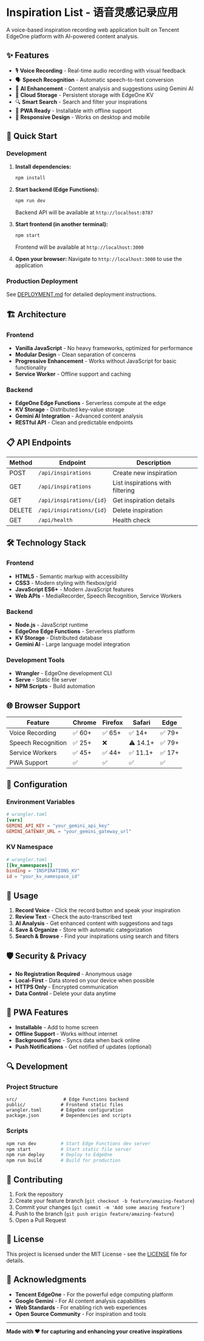 # Inspiration List - 语音灵感记录应用

A voice-based inspiration recording web application built on Tencent EdgeOne platform with AI-powered content analysis.

## ✨ Features

- 🎙️ **Voice Recording** - Real-time audio recording with visual feedback
- 🗣️ **Speech Recognition** - Automatic speech-to-text conversion
- 🤖 **AI Enhancement** - Content analysis and suggestions using Gemini AI
- 💾 **Cloud Storage** - Persistent storage with EdgeOne KV
- 🔍 **Smart Search** - Search and filter your inspirations
- 📱 **PWA Ready** - Installable with offline support
- 🎨 **Responsive Design** - Works on desktop and mobile

## 🚀 Quick Start

### Development

1. **Install dependencies:**
   ```bash
   npm install
   ```

2. **Start backend (Edge Functions):**
   ```bash
   npm run dev
   ```
   Backend API will be available at `http://localhost:8787`

3. **Start frontend (in another terminal):**
   ```bash
   npm start
   ```
   Frontend will be available at `http://localhost:3000`

4. **Open your browser:**
   Navigate to `http://localhost:3000` to use the application

### Production Deployment

See [DEPLOYMENT.md](./DEPLOYMENT.md) for detailed deployment instructions.

## 🏗️ Architecture

### Frontend
- **Vanilla JavaScript** - No heavy frameworks, optimized for performance
- **Modular Design** - Clean separation of concerns
- **Progressive Enhancement** - Works without JavaScript for basic functionality
- **Service Worker** - Offline support and caching

### Backend
- **EdgeOne Edge Functions** - Serverless compute at the edge
- **KV Storage** - Distributed key-value storage
- **Gemini AI Integration** - Advanced content analysis
- **RESTful API** - Clean and predictable endpoints

## 📋 API Endpoints

| Method | Endpoint | Description |
|--------|----------|-------------|
| POST | `/api/inspirations` | Create new inspiration |
| GET | `/api/inspirations` | List inspirations with filtering |
| GET | `/api/inspirations/{id}` | Get inspiration details |
| DELETE | `/api/inspirations/{id}` | Delete inspiration |
| GET | `/api/health` | Health check |

## 🛠️ Technology Stack

### Frontend
- **HTML5** - Semantic markup with accessibility
- **CSS3** - Modern styling with flexbox/grid
- **JavaScript ES6+** - Modern JavaScript features
- **Web APIs** - MediaRecorder, Speech Recognition, Service Workers

### Backend
- **Node.js** - JavaScript runtime
- **EdgeOne Edge Functions** - Serverless platform
- **KV Storage** - Distributed database
- **Gemini AI** - Large language model integration

### Development Tools
- **Wrangler** - EdgeOne development CLI
- **Serve** - Static file server
- **NPM Scripts** - Build automation

## 🌐 Browser Support

| Feature | Chrome | Firefox | Safari | Edge |
|---------|--------|---------|--------|---------|
| Voice Recording | ✅ 60+ | ✅ 65+ | ✅ 14+ | ✅ 79+ |
| Speech Recognition | ✅ 25+ | ❌ | ⚠️ 14.1+ | ✅ 79+ |
| Service Workers | ✅ 45+ | ✅ 44+ | ✅ 11.1+ | ✅ 17+ |
| PWA Support | ✅ | ✅ | ✅ | ✅ |

## 🔧 Configuration

### Environment Variables

```toml
# wrangler.toml
[vars]
GEMINI_API_KEY = "your_gemini_api_key"
GEMINI_GATEWAY_URL = "your_gemini_gateway_url"
```

### KV Namespace

```toml
# wrangler.toml
[[kv_namespaces]]
binding = "INSPIRATIONS_KV"
id = "your_kv_namespace_id"
```

## 🎯 Usage

1. **Record Voice** - Click the record button and speak your inspiration
2. **Review Text** - Check the auto-transcribed text
3. **AI Analysis** - Get enhanced content with suggestions and tags
4. **Save & Organize** - Store with automatic categorization
5. **Search & Browse** - Find your inspirations using search and filters

## 🛡️ Security & Privacy

- **No Registration Required** - Anonymous usage
- **Local-First** - Data stored on your device when possible
- **HTTPS Only** - Encrypted communication
- **Data Control** - Delete your data anytime

## 📱 PWA Features

- **Installable** - Add to home screen
- **Offline Support** - Works without internet
- **Background Sync** - Syncs data when back online
- **Push Notifications** - Get notified of updates (optional)

## 🔍 Development

### Project Structure
```
src/                 # Edge Functions backend
public/             # Frontend static files
wrangler.toml       # EdgeOne configuration
package.json        # Dependencies and scripts
```

### Scripts
```bash
npm run dev         # Start Edge Functions dev server
npm start           # Start static file server
npm run deploy      # Deploy to EdgeOne
npm run build       # Build for production
```

## 🤝 Contributing

1. Fork the repository
2. Create your feature branch (`git checkout -b feature/amazing-feature`)
3. Commit your changes (`git commit -m 'Add some amazing feature'`)
4. Push to the branch (`git push origin feature/amazing-feature`)
5. Open a Pull Request

## 📄 License

This project is licensed under the MIT License - see the [LICENSE](LICENSE) file for details.

## 🙏 Acknowledgments

- **Tencent EdgeOne** - For the powerful edge computing platform
- **Google Gemini** - For AI content analysis capabilities
- **Web Standards** - For enabling rich web experiences
- **Open Source Community** - For inspiration and tools

---

**Made with ❤️ for capturing and enhancing your creative inspirations**